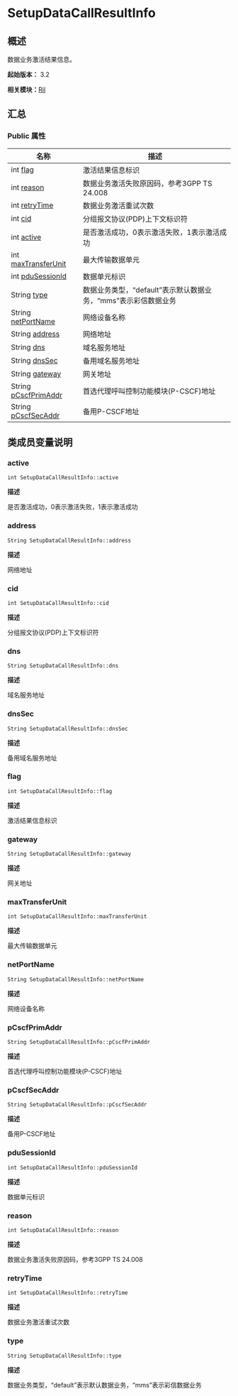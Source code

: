 # SetupDataCallResultInfo


## 概述

数据业务激活结果信息。

**起始版本：** 3.2

**相关模块：**[Ril](_ril_v10.md)


## 汇总


### Public 属性

| 名称 | 描述 | 
| -------- | -------- |
| int [flag](#flag) | 激活结果信息标识  | 
| int [reason](#reason) | 数据业务激活失败原因码，参考3GPP TS 24.008  | 
| int [retryTime](#retrytime) | 数据业务激活重试次数  | 
| int [cid](#cid) | 分组报文协议(PDP)上下文标识符  | 
| int [active](#active) | 是否激活成功，0表示激活失败，1表示激活成功  | 
| int [maxTransferUnit](#maxtransferunit) | 最大传输数据单元  | 
| int [pduSessionId](#pdusessionid) | 数据单元标识  | 
| String [type](#type) | 数据业务类型，“default”表示默认数据业务，“mms”表示彩信数据业务  | 
| String [netPortName](#netportname) | 网络设备名称  | 
| String [address](#address) | 网络地址  | 
| String [dns](#dns) | 域名服务地址  | 
| String [dnsSec](#dnssec) | 备用域名服务地址  | 
| String [gateway](#gateway) | 网关地址  | 
| String [pCscfPrimAddr](#pcscfprimaddr) | 首选代理呼叫控制功能模块(P-CSCF)地址  | 
| String [pCscfSecAddr](#pcscfsecaddr) | 备用P-CSCF地址  | 


## 类成员变量说明


### active

```
int SetupDataCallResultInfo::active
```
**描述**

是否激活成功，0表示激活失败，1表示激活成功


### address

```
String SetupDataCallResultInfo::address
```
**描述**

网络地址


### cid

```
int SetupDataCallResultInfo::cid
```
**描述**

分组报文协议(PDP)上下文标识符


### dns

```
String SetupDataCallResultInfo::dns
```
**描述**

域名服务地址


### dnsSec

```
String SetupDataCallResultInfo::dnsSec
```
**描述**

备用域名服务地址


### flag

```
int SetupDataCallResultInfo::flag
```
**描述**

激活结果信息标识


### gateway

```
String SetupDataCallResultInfo::gateway
```
**描述**

网关地址


### maxTransferUnit

```
int SetupDataCallResultInfo::maxTransferUnit
```
**描述**

最大传输数据单元


### netPortName

```
String SetupDataCallResultInfo::netPortName
```
**描述**

网络设备名称


### pCscfPrimAddr

```
String SetupDataCallResultInfo::pCscfPrimAddr
```
**描述**

首选代理呼叫控制功能模块(P-CSCF)地址


### pCscfSecAddr

```
String SetupDataCallResultInfo::pCscfSecAddr
```
**描述**

备用P-CSCF地址


### pduSessionId

```
int SetupDataCallResultInfo::pduSessionId
```
**描述**

数据单元标识


### reason

```
int SetupDataCallResultInfo::reason
```
**描述**

数据业务激活失败原因码，参考3GPP TS 24.008


### retryTime

```
int SetupDataCallResultInfo::retryTime
```
**描述**

数据业务激活重试次数


### type

```
String SetupDataCallResultInfo::type
```
**描述**

数据业务类型，“default”表示默认数据业务，“mms”表示彩信数据业务
